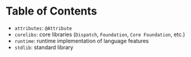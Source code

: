 # Table of Contents

- `attributes`: `@Attribute`
- `corelibs`: core libraries (`Dispatch`, `Foundation`, `Core Foundation`, etc.)
- `runtime`: runtime implementation of language features
- `stdlib`: standard library
